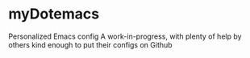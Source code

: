 # myDotemacs
Personalized Emacs config
A work-in-progress, with plenty of help by others kind enough to put their configs on Github
